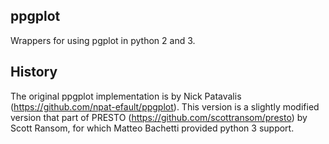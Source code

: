 ## ppgplot
Wrappers for using pgplot in python 2 and 3.

## History

The original ppgplot implementation is by Nick Patavalis (https://github.com/npat-efault/ppgplot). This version is a slightly modified version that part of PRESTO (https://github.com/scottransom/presto) by Scott Ransom, for which Matteo Bachetti provided python 3 support.
